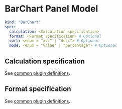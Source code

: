 # BarChart Panel Model

```yaml
kind: "BarChart"
spec:
  calculation: <Calculation specification>
  format: <Format specification> # Optional
  sort: <enum = "asc" | "desc"> # Optional
  mode: <enum = "value" | "percentage"> # Optional
```

## Calculation specification

See [common plugin definitions](https://perses.dev/perses/docs/plugins/common/#calculation-specification).

## Format specification

See [common plugin definitions](https://perses.dev/perses/docs/plugins/common/#format-specification).
